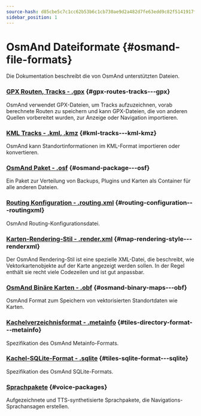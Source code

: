 ```yaml
---
source-hash: d85cbe5c7c1cc62b53b6c1cb730ae9d2a482d7fe63edd9c82f5141917f091420
sidebar_position: 1
---
```


# OsmAnd Dateiformate {#osmand-file-formats}

Die Dokumentation beschreibt die von OsmAnd unterstützten Dateien.

### [GPX Routen, Tracks - .gpx](./osmand-gpx.md) {#gpx-routes-tracks---gpx}

OsmAnd verwendet GPX-Dateien, um Tracks aufzuzeichnen, vorab berechnete Routen zu speichern und kann GPX-Dateien, die von anderen Quellen vorbereitet wurden, zur Anzeige oder Navigation importieren.

### [KML Tracks - .kml, .kmz](./osmand-kml.md) {#kml-tracks---kml-kmz}

OsmAnd kann Standortinformationen im KML-Format importieren oder konvertieren.

### [OsmAnd Paket - .osf](./osmand-osf.md) {#osmand-package---osf}

Ein Paket zur Verteilung von Backups, Plugins und Karten als Container für alle anderen Dateien.

### [Routing Konfiguration - .routing.xml](./osmand-routing-xml.md) {#routing-configuration---routingxml}

OsmAnd Routing-Konfigurationsdatei.

### [Karten-Rendering-Stil - .render.xml](./osmand-rendering-style.md) {#map-rendering-style---renderxml}

Der OsmAnd Rendering-Stil ist eine spezielle XML-Datei, die beschreibt, wie Vektorkartenobjekte auf der Karte angezeigt werden sollen. In der Regel enthält sie recht viele Codezeilen und ist gut anpassbar.

### [OsmAnd Binäre Karten - .obf](./osmand-obf.md) {#osmand-binary-maps---obf}

OsmAnd Format zum Speichern von vektorisierten Standortdaten wie Karten.

### [Kachelverzeichnisformat - .metainfo](./osmand-metainfo.md) {#tiles-directory-format---metainfo}

Spezifikation des OsmAnd Metainfo-Formats.

### [Kachel-SQLite-Format - .sqlite](./osmand-sqlite.md) {#tiles-sqlite-format---sqlite}

Spezifikation des OsmAnd SQLite-Formats.

### [Sprachpakete](./osmand-voice-package.mdx) {#voice-packages}

Aufgezeichnete und TTS-synthetisierte Sprachpakete, die Navigations-Sprachansagen erstellen.